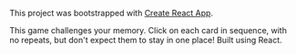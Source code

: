 This project was bootstrapped with [Create React App](https://github.com/facebook/create-react-app).

This game challenges your memory.  Click on each card in sequence, with no repeats, but don't expect them to stay in one place!  Built using React.